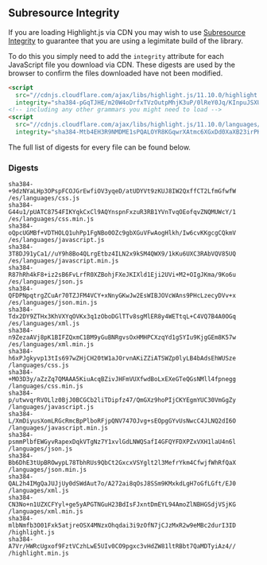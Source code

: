 ## Subresource Integrity

If you are loading Highlight.js via CDN you may wish to use [Subresource Integrity](https://developer.mozilla.org/en-US/docs/Web/Security/Subresource_Integrity) to guarantee that you are using a legimitate build of the library.

To do this you simply need to add the `integrity` attribute for each JavaScript file you download via CDN. These digests are used by the browser to confirm the files downloaded have not been modified.

```html
<script
  src="//cdnjs.cloudflare.com/ajax/libs/highlight.js/11.10.0/highlight.min.js"
  integrity="sha384-pGqTJHE/m20W4oDrfxTVzOutpMhjK3uP/0lReY0Jq/KInpuJSXUnk4WAYbciCLqT"></script>
<!-- including any other grammars you might need to load -->
<script
  src="//cdnjs.cloudflare.com/ajax/libs/highlight.js/11.10.0/languages/go.min.js"
  integrity="sha384-Mtb4EH3R9NMDME1sPQALOYR8KGqwrXAtmc6XGxDd0XaXB23irPKsuET0JjZt5utI"></script>
```

The full list of digests for every file can be found below.

### Digests

```
sha384-+9dzNYaLHp3OPspFCOJGrEwfiOV3yqeD/atUDYVt9zKUJ8IW2QxffCT2LfmGfwfW /es/languages/css.js
sha384-G44u1/pUATC8754FIKYqkCxCl9AQYnspnFxzuR3RB1YVnTvqOEofqvZNQMUWcY/1 /es/languages/css.min.js
sha384-oQpcUGMBf+VDTHOLQ1uhPp1FgNBo0OZc9gbXGuVFwAogHlkh/Iw6cvKKgcgCQkmV /es/languages/javascript.js
sha384-3T8DJ91yCa1//uY9h8Bo4QLrgEtbz4ILN2x9kSM4QWX9/1kKu6UXC3RAbVQV85UQ /es/languages/javascript.min.js
sha384-R87hRh4kF8+iz2sB6FvLrfR0XZBohjFXeJKIXld1Eji2UVi+M2+OIgJKma/9Ko6u /es/languages/json.js
sha384-QFDPNpqtrgZCuAr70TZJFM4VCY+xNnyGKwJw2EsWIBJOVcWAns9PHcLzecyDVv+x /es/languages/json.min.js
sha384-Tdx2DY9ZTHx3KhVXYqOVKx3q1zOboDGlTTv8sgMlER8y4WETtqL+C4VQ7B4A0OGq /es/languages/xml.js
sha384-n9ZezaAVj8pK1BIFZQxmC1BM9yGuBNRgvsOxHMHPCXzqYd1gSYIu9KjgGEm8K57w /es/languages/xml.min.js
sha384-h6xPJgkyvp13tIs697wZHjCH20tW1aJOrvnAKiZZiATSWZp0lyLB4bAdsEhWUSze /languages/css.js
sha384-+MO3D3y/aZzZq7QMAAA5KiuAcqBZivJHFmVUXfwdBoLxEXeGTeQGsNMll4fpnegg /languages/css.min.js
sha384-p/utwvqrRVOLlz0BjJ0BCGCb2liTDipfz47/QmGXz9hoPIjCKYEgmYUC30VmGgZy /languages/javascript.js
sha384-L/XmDiyusXomLRGcRmcBpPlboRFjpQNV747OJvg+sEOpgGYvUsNwcC4JLNQ2dI6O /languages/javascript.min.js
sha384-psmmPlbfEWGyvRapexDqkVTgNz7Y1xvlGdLNWQSafI4GFQYFDXPZxVXH1laU4n6l /languages/json.js
sha384-Bb6DhE3tUpBROwypL78TbhRUs9QbCt2GxcxVSYglt2l3MefrYkm4CfwjfWhRfQaX /languages/json.min.js
sha384-QAL2h4IMgQaJUJjUy0dSWdAut7o/A272ai8qOsJ8SSm9KMxkdLgH7oGfLGft/EJ0 /languages/xml.js
sha384-CN3No+n1UZXCFYyl+ge5yAPGTNGuH23BdIsFJxntDmEYL94AmoZlNBHGSdjVSjKG /languages/xml.min.js
sha384-mlbNmfb3O01Fxk5atjreOSX4MNzxOhqdai3i9zOfN7jCJzMxR2w9eMBc2durI3ID /highlight.js
sha384-A7Vr/HWRcUgxof9FztVCzhLwE5UIv0CO9pgxc3vHdZW81ltRBbt7QaMDTyiAz4// /highlight.min.js
```

